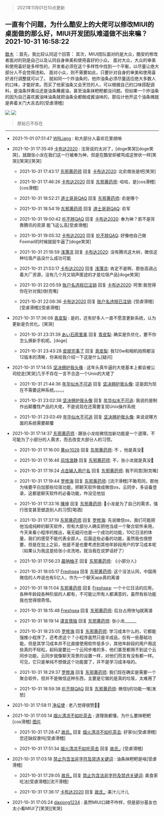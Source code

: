 > 2021年11月01日10点更新
<link rel="stylesheet" href="https://cdn.jsdelivr.net/gh/taotie6/sampleJSON@main/css/photo_show.css">
<meta name="referrer" content="no-referrer" />


 ## 一直有个问题，为什么酷安上的大佬可以修改MIUI的桌面做的那么好，MIUI开发团队难道做不出来嘛？ 2021-10-31 16:58:22

 [㪚木](https://www.coolapk.com/feed/31099889?shareKey=ZmNlODMxYWQ3ZDUxNjE3ZTVhYjE~) ：首先，我比较认同这个回答：
其次，MIUI团队面对的是大众，酷安的修改者面对的则是自己以及认同自身审美和使用喜好的小众。
面对大众，大众的审美和使用喜好是多样性的，开发者必须在这个多样性中找到一个平衡，以尽量让绝大部分人不会觉得违和。
面对小众，则不需要如此<!--break-->，只要针对自身的审美和使用喜好进行调整就可以了。
就如同一个炸油条的，他炸油条必须尽量适应绝大多数人的口味，才能好卖。而买了他家油条又会烹饪的人，可以根据自己的口味搭配调料，是油条拌黄瓜还是油条蘸酱油，甚至油条抹粑粑都没问题。但如果一个炸油条的因为自己喜欢酱油味油条就把油条全都做成酱油味的，那估计他开这个油条摊就是奔着关门大吉去的[受虐滑稽] 

<div class="album">
<img class="img-item" src="http://image.coolapk.com/feed/2021/1031/16/1081091_b551fe47_0701_6296@1080x626.png" />
<img class="img-item" src="http://image.coolapk.com/feed/2019/0507/23/1081091_4586_1095@230x167.gif" />
</div>

> 原贴已不存在 

 ------- 

- 2021-11-01 07:51:47 [WRLiang](uid=533595) : 和大部分人喜欢花里胡哨 

- 2021-10-31 17:35:49 [卡布达2020](uid=696546) : 沈哥说的太对了，[doge笑哭][doge笑哭]，就跟张小龙在我们这一行被奉为神，但是在酷安却被骂成这惨状一样[笑哭][笑哭][笑哭] 

    - 2021-10-31 17:43:17 [东邪黄药师](uid=983068) 回复 [卡布达2020](uid=696546): 北俞南张是吧[笑哭] 

    - 2021-10-31 17:46:26 [卡布达2020](uid=696546) 回复 [东邪黄药师](uid=983068): 哈哈，是[cos滑稽][cos滑稽] 

    - 2021-10-31 18:52:21 [道士哥哥QAQ](uid=857333) 回复 [东邪黄药师](uid=983068): 俞是哪个 

    - 2021-10-31 18:54:19 [东邪黄药师](uid=983068) 回复 [道士哥哥QAQ](uid=857333): 俞军 

    - 2021-10-31 19:00:42 [吃不胖QAQ](uid=2739014) 回复 [卡布达2020](uid=696546): 奉为神？若不是背靠腾讯的资源 能飞这么高[受虐滑稽] 

    - 2021-10-31 19:05:32 [卡布达2020](uid=696546) 回复 [吃不胖QAQ](uid=2739014): 好像他自己做Foxmail的时候就挺牛逼了[doge笑哭] 

    - 2021-10-31 21:16:59 [浅薄凉](uid=1630624) 回复 [卡布达2020](uid=696546): 没有腾讯这大树，微信这种垃圾产品没什么成功可能 

    - 2021-10-31 21:53:17 [卡布达2020](uid=696546) 回复 [浅薄凉](uid=1630624): 肯定不是啊，那些高调占着大厂资源，没有几个月又销声匿迹的才是垃圾产品[doge笑哭] 

    - 2021-10-31 22:05:59 [账户名违规已注销](uid=1039732) 回复 [卡布达2020](uid=696546): 阿里:我觉得你在针对我[t耐克嘴] 

    - 2021-10-31 22:06:36 [卡布达2020](uid=696546) 回复 [账户名违规已注销](uid=1039732): [受虐滑稽][受虐滑稽][受虐滑稽] 

- 2021-10-31 17:36:08 [青皮梨](uid=1109281) : 是的，还有好多人一直不愿意更新系统，认为更新是负优化。[笑哭] 

    - 2021-10-31 23:31:39 [あい石原里美](uid=791056) 回复 [青皮梨](uid=1109281): 确实是负优化，要不你怎么换新手机呢。[doge] 

    - 2021-10-31 23:43:28 [皮就完事了](uid=1485758) 回复 [青皮梨](uid=1109281): 我120w和相机拍照都没12版本的清晰，你来给我介绍一下这是什么[疑问] 

- 2021-10-31 17:14:55 [坚决拥护我头像](uid=1738203) : 这年头真牛逼的大佬基本上都会被公司挖走[笑哭]几乎不存在一言不合造一个Unix的大佬了 

    - 2021-10-31 21:44:36 [年华似水不可追](uid=625421) 回复 [坚决拥护我头像](uid=1738203): 这是因为现在不需要这种系统。。。。。 

    - 2021-10-31 23:02:38 [坚决拥护我头像](uid=1738203) 回复 [年华似水不可追](uid=625421): 我说的是制作出颠覆性产品的大佬，不是说现在还需要复现Unix操作系统 

    - 2021-10-31 23:03:49 [年华似水不可追](uid=625421) 回复 [坚决拥护我头像](uid=1738203): 来说说哪方面的系统需要颠覆 

- 2021-10-31 17:14:37 [东邪黄药师](uid=983068) : 跟张小龙给微信加新功能是一个道理，不可能为了小部分的人需求，而去改变大部分人的习惯。 

    - 2021-10-31 17:16:00 [黄sir1028](uid=905870) 回复 [东邪黄药师](uid=983068): 不 ，他是真没🐴 

    - 2021-10-31 17:16:46 [风恬浪静](uid=2415886) 回复 [东邪黄药师](uid=983068): 不，张小龙就是真没🐴 

    - 2021-10-31 17:19:24 [点击输入用户名](uid=2800220) 回复 [东邪黄药师](uid=983068): 我不同意[耐克嘴] 

    - 2021-10-31 17:19:44 [罗修海](uid=3774701) 回复 [东邪黄药师](uid=983068): [流汗滑稽]不敢苟同，那他为啥要平白加那些垃圾功能，把聊天软件做成微信os，云同步，多设备登录，这都是聊天软件的必备功能，咋没见他加 

    - 2021-10-31 17:33:16 [陳坤](uid=913668) 回复 [东邪黄药师](uid=983068): 🐙小龙是为了自己的需求，强行改变甚至塑造别人的习惯[喝酒] 

    - 2021-10-31 17:37:19 [东邪黄药师](uid=983068) 回复 [罗修海](uid=3774701): 先说微信os，我们可能把他当成纯粹的聊天软件，但有大部分人确实把他当成一个聚合软件来用，今天来看小程序的推出，毫无疑问也是一个成功的功能，10亿日活的体量，我们的感受不能代表全部人。后面这些必备的功能，虽然我也很想要，但是在加上之前<!--break-->，他是不是也要考虑到其他年龄段用户的学习成本呢（如果认为我这是给张小龙洗地，就当我在说梦话好了） 

    - 2021-10-31 17:56:23 [晨呐柚子](uid=1956918) 回复 [东邪黄药师](uid=983068): 《小部分人》 

    - 2021-10-31 18:05:17 [Freshsea](uid=1997345) 回复 [东邪黄药师](uid=983068): 这个没法认同，中国用微信的人咋说也有5亿人，作为一个聊天app真的离谱 

    - 2021-10-31 18:11:04 [东邪黄药师](uid=983068) 回复 [Freshsea](uid=1997345): 一个十亿日活的应用，各种年龄段各种阶层的人都有，不可能让所有人都满意的，虽然有些功能我也觉得很奇怪。 

    - 2021-10-31 18:15:48 [Freshsea](uid=1997345) 回复 [东邪黄药师](uid=983068): 后台占用快1g就离谱 

    - 2021-10-31 18:19:14 [谨言慎独](uid=6068957) 回复 [东邪黄药师](uid=983068): 张小龙______ 

    - 2021-10-31 18:25:05 [罗修海](uid=3774701) 回复 [东邪黄药师](uid=983068): 学习成本什么的，它都能强推小程序了，还考虑这个？小程序虽然只是半成品，仅有一些基础功能，但是其学习成本并不比直接使用软件低多少，其他年龄段的用户用这些真的不轻松，起码是要比一个云同步难的多，他们甚至都用不到这个云同步功能，云同步就像聊天背景的设置一样，对他们而言有没有都一样。可见<!--break-->，它只是单纯不想做这个功能罢了，并不是学习成本啥的。 

    - 2021-10-31 18:29:37 [罗修海](uid=3774701) 回复 [东邪黄药师](uid=983068): 我们现在确实是需要一个聚合软件，但并不是微信这种东西，主要是它做的是真的垃圾，太难用了 

    - 2021-10-31 18:59:38 [吃不胖QAQ](uid=2739014) 回复 [东邪黄药师](uid=983068): 微信lj的功能一堆[发怒] 

- 2021-10-31 17:58:11 [净坛使](uid=1518317) : 老八觉得很赞👍🏻 

- 2021-10-31 17:05:14 [烟火清凉不如吃茶去](uid=4279524) : 道理我都懂，为什么要抹粑粑[cos滑稽] [图片](http://image.coolapk.com/feed/2021/1027/07/3878354_1653497c_9854_0614@959x959.jpeg)

    - 2021-10-31 17:28:47 [故氏_](uid=3192290) 回复 [烟火清凉不如吃茶去](uid=4279524): 好家伙[受虐滑稽]您还缺奴隶吗[受虐滑稽] 

    - 2021-10-31 17:51:34 [烟火清凉不如吃茶去](uid=4279524) 回复 [故氏_](uid=3192290): [受虐滑稽] 

- 2021-10-31 17:03:18 [禁止包含法非字符及禁违关键词](uid=568901) : 油条抹粑粑是啥[受虐滑稽] 

    - 2021-10-31 17:29:05 [故氏_](uid=3192290) 回复 [禁止包含法非字符及禁违关键词](uid=568901): 美食家吃法[受虐滑稽][流汗滑稽] 

    - 2021-10-31 17:36:17 [卡布达2020](uid=696546) 回复 [故氏_](uid=3192290): 美汁儿汁儿 

- 2021-10-31 17:05:24 [daxiong1234](uid=293333) : 虽然MIUI口碑不咋样，但是部分基友也太小看MIUI了[笑哭][笑哭] 

